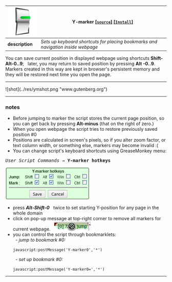 ﻿![pic](../res/ymark.png) | **Y-marker** **[[`source`]](../src/Y-marker.user.js)** **[[`Install`]](/../../raw/master/src/Y-marker.user.js  "You must have GreaseMonkey installed")** 
--- |-----  
**description** | <i>Sets up keyboard shortcuts for placing bookmarks and navigation inside webpage</i>

You can save current position in displayed webpage using shortcuts  **Shift-Alt-0‥9**; &nbsp; later, you may return to saved position by pressing **Alt -0‥9**. &nbsp;  Markers created in this way are kept in browser's persistent memory and they will be restored next time you open the page.

<hr>
![shot](../res/ymshot.png "www.gutenberg.org")
<hr>

### notes

* Before jumping to marker the script stores the current page position, so you can get back by pressing **Alt-minus** (that on the right of zero.)
* When you open webpage the script tries to restore previously saved position #0
* Positions are calculated in screen's pixels, so if you alter zoom factor, or text column width, or something else, markers may become invalid :( 
* You can change script's keyboard shortcuts using GreaseMonkey menu:
<pre><em>User Script Commands</em> → <b>Y-marker hotkeys</b></pre><img src=../res/ymhk.png><br>
* press <b><em>Alt-Shift-0</em></b> &nbsp; twice to set starting Y-position for any page in the whole domain
* click on pop-up message at top-right corner to remove all markers for current webpage. &nbsp; <img src=../res/ymrm.png> <br>
* you can control the script through bookmarklets: <br> &nbsp; - *jump to bookmark #0:* <pre><code>javascript:postMessage('Y-marker0','\*')</code></pre> &nbsp; - *set up  bookmark #0:* <pre><code>javascript:postMessage('Y-marker0=','\*')</code></pre> 

******
